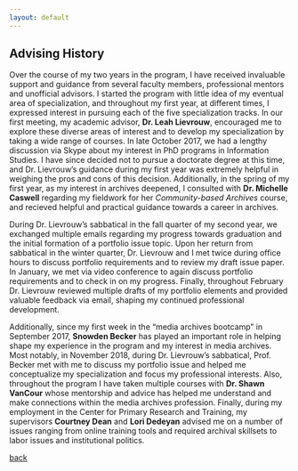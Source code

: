```yaml
---
layout: default
---
```


## Advising History

Over the course of my two years in the program, I have received invaluable support and guidance from several faculty members, professional mentors and unofficial advisors. I started the program with little idea of my eventual area of specialization, and throughout my first year, at different times, I expressed interest in pursuing each of the five specialization tracks. In our first meeting, my academic advisor, **Dr. Leah Lievrouw**, encouraged me to explore these diverse areas of interest and to develop my specialization by taking a wide range of courses. In late October 2017, we had a lengthy discussion via Skype about my interest in PhD programs in Information Studies. I have since decided not to pursue a doctorate degree at this time, and Dr. Lievrouw’s guidance during my first year was extremely helpful in weighing the pros and cons of this decision. Additionally, in the spring of my first year, as my interest in archives deepened, I consulted with **Dr. Michelle Caswell** regarding my fieldwork for her *Community-based Archives* course, and recieved helpful and practical guidance towards a career in archives.

During Dr. Lievrouw’s sabbatical in the fall quarter of my second year, we exchanged multiple emails regarding my progress towards graduation and the initial formation of a portfolio issue topic. Upon her return from sabbatical in the winter quarter, Dr. Lievrouw and I met twice during office hours to discuss portfolio requirements and to review my draft issue paper. In January, we met via video conference to again discuss portfolio requirements and to check in on my progress. Finally, throughout February Dr. Lievrouw reviewed multiple drafts of my portfolio elements and provided valuable feedback via email, shaping my continued professional development.   

Additionally, since my first week in the “media archives bootcamp” in September 2017, **Snowden Becker** has played an important role in helping shape my experience in the program and my interest in media archives. Most notably, in November 2018, during Dr. Lievrouw’s sabbatical, Prof. Becker met with me to discuss my portfolio issue and helped me conceptualize my specialization and focus my professional interests. Also, throughout the program I have taken multiple courses with **Dr. Shawn VanCour** whose mentorship and advice has helped me understand and make connections within the media archives profession. Finally, during my employment in the Center for Primary Research and Training, my supervisors **Courtney Dean** and **Lori Dedeyan** advised me on a number of issues ranging from online training tools and required archival skillsets to labor issues and institutional politics. 

[back](./)
